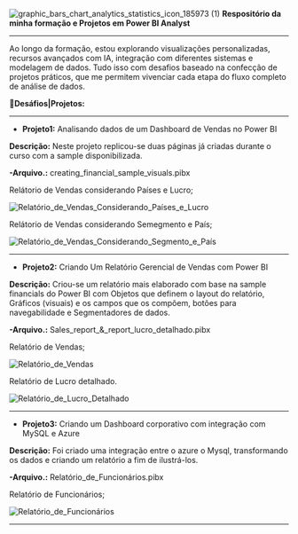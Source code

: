 
![graphic_bars_chart_analytics_statistics_icon_185973 (1)](https://github.com/user-attachments/assets/50f69557-2315-4884-b8fd-e36fff28cb63) **Respositório da minha formação e Projetos em Power BI Analyst**
***
Ao longo da formação, estou explorando visualizações personalizadas, recursos avançados com IA, integração com diferentes sistemas e modelagem de dados. Tudo isso com desafios baseado na confecção de projetos práticos, que me permitem vivenciar cada etapa do fluxo completo de análise de dados. 

📝**Desáfios|Projetos:**

***

- **Projeto1:** Analisando dados de um Dashboard de Vendas no Power BI

**Descrição:**  Neste projeto replicou-se duas páginas já criadas durante o curso com a sample disponibilizada. 


**-Arquivo.:** creating_financial_sample_visuals.pibx

Relátorio de Vendas considerando Países e Lucro;

![Relatório_de_Vendas_Considerando_Países_e_Lucro](https://github.com/user-attachments/assets/0f8e4e47-b3b0-41a3-9402-0ab85deb7086)


Relátorio de Vendas considerando Semegmento e País;

![Relatório_de_Vendas_Considerando_Segmento_e_País](https://github.com/user-attachments/assets/778b657f-8473-4494-955d-adf0c83db861)


***

- **Projeto2:** Criando Um Relatório Gerencial de Vendas com Power BI

**Descrição:** Criou-se um relatório mais elaborado com base na sample financials do Power BI com Objetos que definem o layout do relatório,
Gráficos (visuais) e os campos que os compõem, botões para navegabilidade e Segmentadores de dados. 


**-Arquivo.:** Sales_report_&_report_lucro_detalhado.pibx

Relatório de Vendas;

![Relatório_de_Vendas](https://github.com/user-attachments/assets/2b6f027f-a3d7-442d-b8ef-97c0d0d2b6c7)


Relatório de Lucro detalhado.

![Relatório_de_Lucro_Detalhado](https://github.com/user-attachments/assets/ff8bd9b0-c544-4294-808d-3e9e1b88a18e)

***

- **Projeto3:** Criando um Dashboard corporativo com integração com MySQL e Azure

**Descrição:** Foi criado uma integração entre o azure o Mysql, transformando os dados e criando um relatório a fim de ilustrá-los. 


**-Arquivo.:** Relatório_de_Funcionários.pibx

Relatório de Funcionários;

![Relatório_de_Funcionários](https://github.com/user-attachments/assets/bfc9a677-634d-411f-83df-5993ed106225)



***


